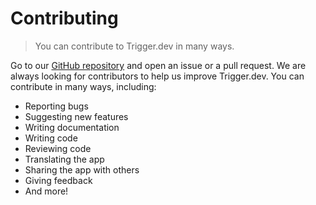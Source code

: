 # Contributing

> You can contribute to Trigger.dev in many ways.

Go to our [GitHub repository](https://github.com/triggerdotdev/trigger.dev) and open an issue or a pull request. We are always looking for contributors to help us improve Trigger.dev. You can contribute in many ways, including:

* Reporting bugs
* Suggesting new features
* Writing documentation
* Writing code
* Reviewing code
* Translating the app
* Sharing the app with others
* Giving feedback
* And more!
